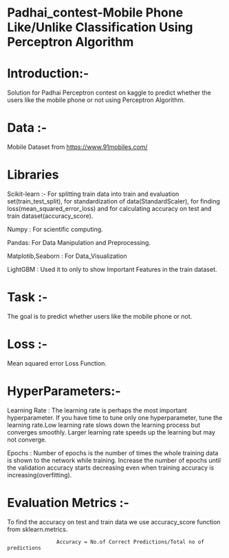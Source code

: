 # Padhai_contest-Mobile Phone Like/Unlike Classification Using Perceptron Algorithm

# Introduction:- 
  Solution for Padhai Perceptron contest on kaggle to predict whether the users like the mobile phone or not using Perceptron Algorithm.

# Data  :-  
Mobile Dataset from https://www.91mobiles.com/

# Libraries 
  Scikit-learn :- For splitting train data into train and evaluation set(train_test_split), for standardization of data(StandardScaler), 
                  for finding loss(mean_squared_error_loss) and for calculating accuracy on test and train dataset(accuracy_score).
  
  Numpy : For scientific computing.
  
  Pandas:  For Data Manipulation and Preprocessing.
  
  Matplotib,Seaborn : For Data_Visualization
  
  LightGBM : Used it to only to show Important Features in the train dataset.
  


# Task :-  
The goal is to  predict whether users like the mobile phone or not.

# Loss :-  
 Mean squared error Loss Function.
# HyperParameters:-
Learning Rate : The learning rate is perhaps the most important hyperparameter. If you have time to tune only one hyperparameter, 
                tune the learning rate.Low learning rate slows down the learning process but converges smoothly. Larger learning 
                rate speeds up the learning but may not converge.
                
Epochs :  Number of epochs is the number of times the whole training data is shown to the network while training.
          Increase the number of epochs until the validation accuracy starts decreasing even when training accuracy is increasing(overfitting).

# Evaluation Metrics :-
To find the accuracy on test and train data we use accuracy_score function from sklearn.metrics.

                    Accuracy = No.of Correct Predictions/Total no of predictions
